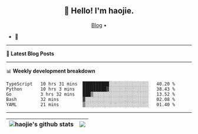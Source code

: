<h2 align="center">👋 Hello! I'm haojie.</h2>
<p align="center">
  <a href="https://aoyouer.com">Blog</a> •
</p>


- 🔭 


-------

**📝 Latest Blog Posts**


-------

📊 **Weekly development breakdown**
<!--START_SECTION:waka-->

```text
TypeScript   10 hrs 31 mins  ██████████░░░░░░░░░░░░░░░   40.20 %
Python       10 hrs 3 mins   █████████▓░░░░░░░░░░░░░░░   38.43 %
Go           3 hrs 32 mins   ███▒░░░░░░░░░░░░░░░░░░░░░   13.52 %
Bash         32 mins         ▓░░░░░░░░░░░░░░░░░░░░░░░░   02.08 %
YAML         21 mins         ▒░░░░░░░░░░░░░░░░░░░░░░░░   01.40 %
```

<!--END_SECTION:waka-->

-------



| <img align="center" src="https://github-readme-stats.vercel.app/api?username=haojie06&show_icons=true&theme=graywhite&show_icons=true&count_private=true&include_all_commits=true&hide_border=true" alt="haojie's github stats" /> | <img align="center" src="https://github-readme-stats.vercel.app/api/top-langs/?username=haojie06&layout=compact&theme=graywhite&hide_border=true&hide=css,html" /> |
| ------------- | ------------- |


